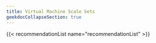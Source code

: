 ```yaml
---
title: Virtual Machine Scale Sets
geekdocCollapseSection: true
---
```


{{< recommendationList name="recommendationList" >}}
